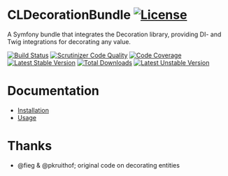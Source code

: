# CLDecorationBundle [![License](https://poser.pugx.org/cleentfaar/decorator-bundle/license.svg)](https://packagist.org/packages/cleentfaar/decorator-bundle)

A Symfony bundle that integrates the Decoration library, providing DI- and Twig integrations for decorating any value.

[![Build Status](https://secure.travis-ci.org/cleentfaar/CLDecoratorBundle.svg)](http://travis-ci.org/cleentfaar/CLDecoratorBundle)
[![Scrutinizer Code Quality](https://scrutinizer-ci.com/g/cleentfaar/CLDecoratorBundle/badges/quality-score.png?b=master)](https://scrutinizer-ci.com/g/cleentfaar/CLDecoratorBundle/?branch=master)
[![Code Coverage](https://scrutinizer-ci.com/g/cleentfaar/CLDecoratorBundle/badges/coverage.png?b=master)](https://scrutinizer-ci.com/g/cleentfaar/CLDecoratorBundle/?branch=master)<br/>
[![Latest Stable Version](https://poser.pugx.org/cleentfaar/decorator-bundle/v/stable.svg)](https://packagist.org/packages/cleentfaar/decorator-bundle)
[![Total Downloads](https://poser.pugx.org/cleentfaar/decorator-bundle/downloads.svg)](https://packagist.org/packages/cleentfaar/decorator-bundle)
[![Latest Unstable Version](https://poser.pugx.org/cleentfaar/decorator-bundle/v/unstable.svg)](https://packagist.org/packages/cleentfaar/decorator-bundle)


# Documentation

- [Installation](Resources/doc/installation.md)
- [Usage](Resources/doc/usage.md)


# Thanks
- @fieg & @pkruithof; original code on decorating entities
